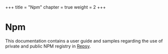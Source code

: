 +++
title = "Npm"
chapter = true
weight = 2
+++

# Npm

This documentation contains a user guide and samples regarding the use of private and public NPM registry in  [Repsy](https://repsy.io).

